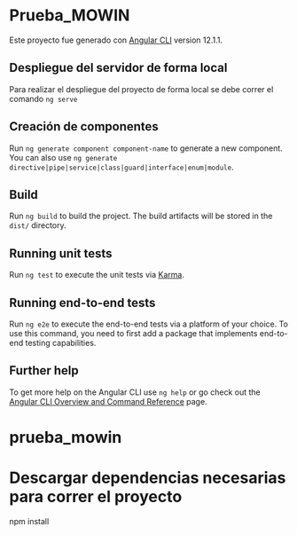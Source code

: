 # Prueba_MOWIN

Este proyecto fue generado con [Angular CLI](https://github.com/angular/angular-cli) version 12.1.1.

## Despliegue del servidor de forma local

Para realizar el despliegue del proyecto de forma local se debe correr el comando `ng serve`

## Creación de componentes

Run `ng generate component component-name` to generate a new component. You can also use `ng generate directive|pipe|service|class|guard|interface|enum|module`.

## Build

Run `ng build` to build the project. The build artifacts will be stored in the `dist/` directory.

## Running unit tests

Run `ng test` to execute the unit tests via [Karma](https://karma-runner.github.io).

## Running end-to-end tests

Run `ng e2e` to execute the end-to-end tests via a platform of your choice. To use this command, you need to first add a package that implements end-to-end testing capabilities.

## Further help

To get more help on the Angular CLI use `ng help` or go check out the [Angular CLI Overview and Command Reference](https://angular.io/cli) page.
# prueba_mowin

# Descargar dependencias necesarias para correr el proyecto

npm install
